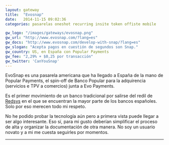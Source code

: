 ```yaml
---
layout: gateway
title:  "Evosnap"
date:   2014-11-15 09:02:36
categories: pasarelas oneshot recurring insite token offiste mobile

gw_logo: "/images/gateways/evosnap.png"
gw_url: "http://www.evosnap.com/?lang=es"
gw_docs: "http://www.evosnap.com/develop-with-snap/?lang=es"
gw_slogan: "Acepta pagos en cuestión de segundos son Snap."
gw_country: US, en España con Popular Payments
gw_fee: "2,29% + $0,25 por transacción"
gw_twitter: 'CanYouSnap'
---
```


EvoSnap es una pasarela americana que ha llegado a España de la mano de Popular Payments, el spin-off de Banco Popular para la adquirencia (servicios e TPV a comercios) junta a Evo Payments.

Es el primer movimiento de un banco tradicional por salirse del redil de [Redsys](/redsys/) en el que se encuentran  la mayor parte de los bancos españoles. Solo por eso merecen todo mi respeto. 

No he podido probar la tecnología aún pero a primera vista puede llegar a ser algo interesante. Eso sí, para mi gusto deberían simplificar el proceso de alta y organizar la documentación de otra manera. No soy un usuario novato y a mi me cuesta seguirles por momentos. 


-------------

